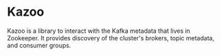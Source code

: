 # Kazoo

Kazoo is a library to interact with the Kafka metadata that lives in Zookeeper.
It provides discovery of the cluster's brokers, topic metadata, and consumer groups.

